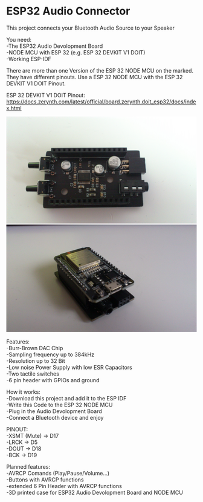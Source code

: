 # **ESP32 Audio Connector**
This project connects your Bluetooth Audio Source to your Speaker  

You need:  
-The ESP32 Audio Devolopment Board  
-NODE MCU with ESP 32 (e.g. ESP 32 DEVKIT V1 DOIT)  
-Working ESP-IDF  

There are more than one Version of the ESP 32 NODE MCU on the marked. They have different pinouts. Use a ESP 32 NODE MCU with the ESP 32 DEVKIT V1 DOIT Pinout.

ESP 32 DEVKIT V1 DOIT Pinout: https://docs.zerynth.com/latest/official/board.zerynth.doit_esp32/docs/index.html

![Alt-Text](/pictures/DSC_0002.jpg)
![Alt-Text](/pictures/DSC_0001.jpg)

Features:  
-Burr-Brown DAC Chip  
-Sampling frequency up to 384kHz  
-Resolution up to 32 Bit  
-Low noise Power Supply with low ESR Capacitors  
-Two tactile switches  
-6 pin header with GPIOs and ground  

How it works:  
-Download this project and add it to the ESP IDF  
-Write this Code to the ESP 32 NODE MCU  
-Plug in the Audio Devolopment Board  
-Connect a Bluetooth device and enjoy   

PINOUT:  
-XSMT (Mute)    -> D17  
-LRCK           -> D5  
-DOUT           -> D18  
-BCK            -> D19  

Planned features:  
-AVRCP Comands (Play/Pause/Volume...)  
-Buttons with AVRCP functions  
-extended 6 Pin Header with AVRCP functions  
-3D printed case for ESP32 Audio Devolopment Board and NODE MCU

